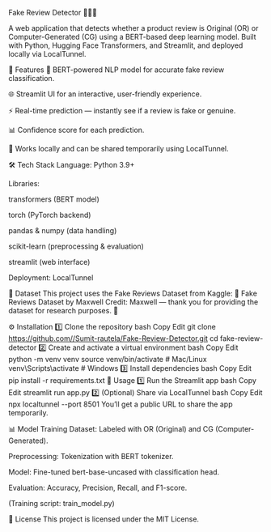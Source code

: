Fake Review Detector 🕵️‍♂️💬

A web application that detects whether a product review is Original (OR) or Computer-Generated (CG) using a BERT-based deep learning model.
Built with Python, Hugging Face Transformers, and Streamlit, and deployed locally via LocalTunnel.

📌 Features
🧠 BERT-powered NLP model for accurate fake review classification.

🌐 Streamlit UI for an interactive, user-friendly experience.

⚡ Real-time prediction — instantly see if a review is fake or genuine.

📊 Confidence score for each prediction.

💾 Works locally and can be shared temporarily using LocalTunnel.

🛠 Tech Stack
Language: Python 3.9+

Libraries:

transformers (BERT model)

torch (PyTorch backend)

pandas & numpy (data handling)

scikit-learn (preprocessing & evaluation)

streamlit (web interface)

Deployment: LocalTunnel

📂 Dataset
This project uses the Fake Reviews Dataset from Kaggle:
📌 Fake Reviews Dataset by Maxwell
Credit: Maxwell — thank you for providing the dataset for research purposes. 🙏

⚙️ Installation
1️⃣ Clone the repository
bash
Copy
Edit
git clone https://github.com//Sumit-rautela/Fake-Review-Detector.git
cd fake-review-detector
2️⃣ Create and activate a virtual environment
bash
Copy
Edit
python -m venv venv
source venv/bin/activate   # Mac/Linux
venv\Scripts\activate      # Windows
3️⃣ Install dependencies
bash
Copy
Edit
pip install -r requirements.txt
🚀 Usage
1️⃣ Run the Streamlit app
bash
Copy
Edit
streamlit run app.py
2️⃣ (Optional) Share via LocalTunnel
bash
Copy
Edit
npx localtunnel --port 8501
You’ll get a public URL to share the app temporarily.

📊 Model Training
Dataset: Labeled with OR (Original) and CG (Computer-Generated).

Preprocessing: Tokenization with BERT tokenizer.

Model: Fine-tuned bert-base-uncased with classification head.

Evaluation: Accuracy, Precision, Recall, and F1-score.

(Training script: train_model.py)

📜 License
This project is licensed under the MIT License.
